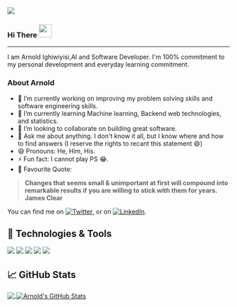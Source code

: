 ![](https://komarev.com/ghpvc/?username=Arnold-git&color=green)
### Hi There <img src="https://raw.githubusercontent.com/MartinHeinz/MartinHeinz/master/wave.gif" width="30px">
<hr></hr>
I am Arnold Ighiwiyisi,AI and Software Developer. I'm 100% commitment to my personal development and everyday learning commitment.

### About Arnold
- 🔭 I’m currently working on improving my problem solving skills and software engineering skills.
- 🌱 I’m currently learning Machine learning, Backend web technologies, and statistics.
- 👯 I’m looking to collaborate on building great software.
- 💬 Ask me about anything. I don't know it all, but I know where and how to find answers (I reserve the rights to recant this statement 😄)
- 😄 Pronouns: He, Him, His.
- ⚡ Fun fact: I cannot play PS 😂.
- 📌 Favourite Quote: 
> **Changes that seems small & unimportant at first will compound into remarkable results if you are willing to stick with them for years. James Clear**

You can find me on [![Twitter][1.2]][1],  or on [![LinkedIn][3.2]][3].

## 🔧 Technologies & Tools
![](https://img.shields.io/badge/Code-Python-informational?style=flat&logo=python&logoColor=white&color=2bbc8a)
![](https://img.shields.io/badge/Code-JavaScript-informational?style=flat&logo=javascript&logoColor=white&color=2bbc8a)
![](https://img.shields.io/badge/Code-Tensorflow-informational?style=flat&logo=tensorflow&logoColor=white&color=2bbc8a)
![](https://img.shields.io/badge/Code-SQL-informational?style=flat&logo=sql&logoColor=white&color=2bbc8a)
![](https://img.shields.io/badge/Code-Flask-informational?style=flat&logo=flask&logoColor=white&color=2bbc8a)

## &#x1f4c8; GitHub Stats

<a href="https://github.com/Arnold-git/Arnold-git">
  <img align="center" src="https://github-readme-stats.vercel.app/api/top-langs/?username=Arnold-git&hide=jupyter notebook,html,css&title_color=ffffff&text_color=c9cacc&icon_color=2bbc8a&bg_color=1d1f21" />
</a>
<a href="https://github.com/Arnold-git/Arnold-git">
  <img align="center" src="https://github-readme-stats.vercel.app/api?username=Arnold-git&show_icons=true&line_height=27&count_private=true&title_color=ffffff&text_color=c9cacc&icon_color=2bbc8a&bg_color=1d1f21" alt="Arnold's GitHub Stats" />
</a> 


<!-- links to social media icons -->

<!-- icons with padding -->

[1.1]: http://i.imgur.com/tXSoThF.png (twitter icon with padding)
[2.1]: http://i.imgur.com/0o48UoR.png (github icon with padding)

<!-- icons without padding -->

[1.2]: http://i.imgur.com/wWzX9uB.png (twitter icon without padding)
[2.2]: http://i.imgur.com/9I6NRUm.png (github icon without padding)
[3.2]: https://raw.githubusercontent.com/MartinHeinz/MartinHeinz/master/linkedin-3-16.png (LinkedIn icon without padding)


<!-- links to your social media accounts -->

[1]: https://twitter.com/I_amarnold
[2]: https://github.com/Arnold-git
[3]: https://www.linkedin.com/in/arnold-ighiwiyisi-010271175/
